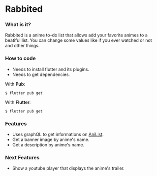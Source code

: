 # Rabbited
 
### What is it?
Rabbited is a anime to-do list that allows add your favorite animes to a beatiful list. You can change some values like if you ever watched or not and other things.
 
### How to code
* Needs to install flutter and its plugins.
* Needs to get dependencies. 

With <b>Pub</b>:
```
$ flutter pub get
```
With <b>Flutter</b>:
```
$ flutter pub get
```
 
### Features
* Uses graphQL to get informations on [AniList](https://github.com/AniList/ApiV2-GraphQL-Docs).
* Get a banner image by anime's name.
* Get a description by anime's name.

### Next Features
* Show a youtube player that displays the anime's trailer.
